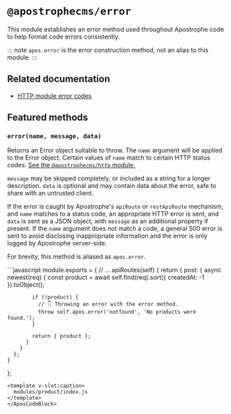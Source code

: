 # `@apostrophecms/error`

This module establishes an error method used throughout Apostrophe code to help format code errors consistently.

::: note
`apos.error` is the error construction method, not an alias to this module.
:::

## Related documentation

- [HTTP module error codes](/reference/modules/http.md#adderrors)

## Featured methods

### `error(name, message, data)`

Returns an Error object suitable to throw. The `name` argument will
be applied to the Error object. Certain values of `name` match to certain HTTP status codes. [See the `@apostrophecms/http` module.](/reference/modules/http.md#adderrors)

`message` may be skipped completely, or included as a string for a longer description. `data` is optional and may contain data about the error, safe to share with an untrusted client.

If the error is caught by Apostrophe's `apiRoute` or `restApiRoute` mechanism, and `name` matches to a status code, an appropriate HTTP error is sent, and `data` is sent as a JSON object, with `message` as an additional property if present. If the `name` argument does not match a code, a general 500 error is sent to avoid disclosing inappropriate information and the error is only logged by Apostrophe server-side.

For brevity, this method is aliased as `apos.error`.

<AposCodeBlock>
  ```javascript
  module.exports = {
    // ...
    apiRoutes(self) {
      return {
        post: {
          async newest(req) {
            const product = await self.find(req).sort({
              createdAt: -1
            }).toObject();

            if (!product) {
              // 👇 Throwing an error with the error method.
              throw self.apos.error('notfound', 'No products were found.');
            }

            return { product };
          }
        }
      };
    }
  };
  ```
  <template v-slot:caption>
    modules/product/index.js
  </template>
</AposCodeBlock>
